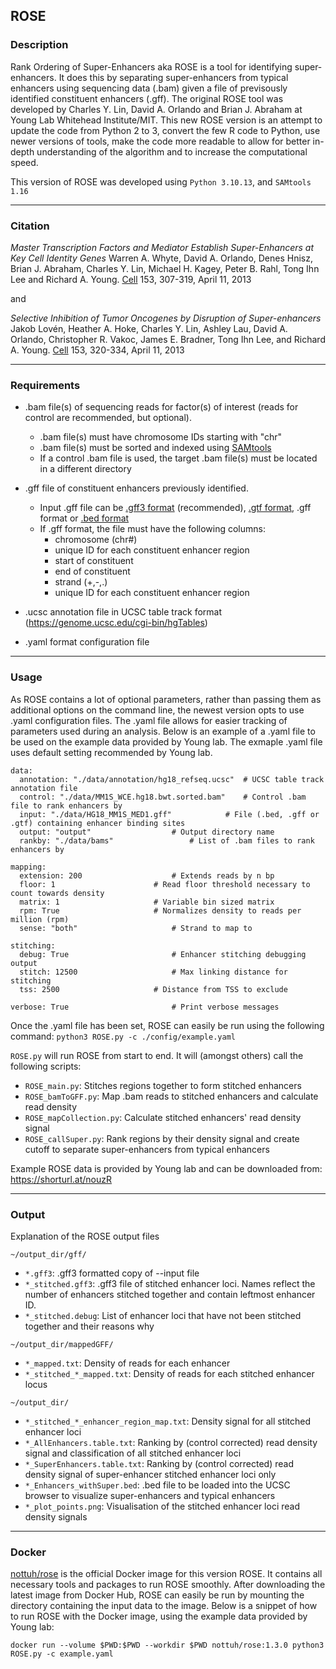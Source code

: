 ## ROSE

### Description

Rank Ordering of Super-Enhancers aka ROSE is a tool for identifying super-enhancers. It does this by separating super-enhancers from typical enhancers using sequencing data (.bam) given a file of previsously identified constituent enhancers (.gff). The original ROSE tool was developed by Charles Y. Lin, David A. Orlando and Brian J. Abraham at Young Lab Whitehead Institute/MIT. This new ROSE version is an attempt to update the code from Python 2 to 3, convert the few R code to Python, use newer versions of tools, make the code more readable to allow for better in-depth understanding of the algorithm and to increase the computational speed.

This version of ROSE was developed using `Python 3.10.13`, and `SAMtools 1.16`

---

### Citation

*Master Transcription Factors and Mediator Establish Super-Enhancers at Key Cell Identity Genes*
Warren A. Whyte, David A. Orlando, Denes Hnisz, Brian J. Abraham, Charles Y. Lin, Michael H. Kagey, Peter B. Rahl, Tong Ihn Lee and Richard A. Young. [Cell](https://www.sciencedirect.com/science/article/pii/S0092867413003929) 153, 307-319, April 11, 2013

and

*Selective Inhibition of Tumor Oncogenes by Disruption of Super-enhancers* 
Jakob Lovén, Heather A. Hoke, Charles Y. Lin, Ashley Lau, David A. Orlando, Christopher R. Vakoc, James E. Bradner, Tong Ihn Lee, and Richard A. Young. [Cell](https://www.sciencedirect.com/science/article/pii/S0092867413003930) 153, 320-334, April 11, 2013

---

### Requirements

- .bam file(s) of sequencing reads for factor(s) of interest (reads for control are recommended, but optional).
	- .bam file(s) must have chromosome IDs starting with "chr"
	- .bam file(s) must be sorted and indexed using [SAMtools](http://www.htslib.org/doc/samtools.html)
	- If a control .bam file is used, the target .bam file(s) must be located in a different directory

- .gff file of constituent enhancers previously identified.
	- Input .gff file can be [.gff3 format](https://asia.ensembl.org/info/website/upload/gff3.html) (recommended), [.gtf format](https://asia.ensembl.org/info/website/upload/gff.html), .gff format or [.bed format](https://asia.ensembl.org/info/website/upload/bed.html)
	- If .gff format, the file must have the following columns:
		* chromosome (chr#)
		* unique ID for each constituent enhancer region
		* start of constituent
		* end of constituent
		* strand (+,-,.)
		* unique ID for each constituent enhancer region
		
- .ucsc annotation file in UCSC table track format (https://genome.ucsc.edu/cgi-bin/hgTables)

- .yaml format configuration file 

---

### Usage

As ROSE contains a lot of optional parameters, rather than passing them as additional options on the command line, the newest version opts to use .yaml configuration files. The .yaml file allows for easier tracking of parameters used during an analysis. Below is an example of a .yaml file to be used on the example data provided by Young lab. The exmaple .yaml file uses default setting recommended by Young lab.

```
data:
  annotation: "./data/annotation/hg18_refseq.ucsc"	# UCSC table track annotation file
  control: "./data/MM1S_WCE.hg18.bwt.sorted.bam"	# Control .bam file to rank enhancers by
  input: "./data/HG18_MM1S_MED1.gff"			# File (.bed, .gff or .gtf) containing enhancer binding sites
  output: "output"					# Output directory name
  rankby: "./data/bams"					# List of .bam files to rank enhancers by

mapping:
  extension: 200					# Extends reads by n bp
  floor: 1						# Read floor threshold necessary to count towards density
  matrix: 1						# Variable bin sized matrix
  rpm: True						# Normalizes density to reads per million (rpm)
  sense: "both"						# Strand to map to

stitching:
  debug: True						# Enhancer stitching debugging output
  stitch: 12500						# Max linking distance for stitching
  tss: 2500						# Distance from TSS to exclude

verbose: True						# Print verbose messages
```

Once the .yaml file has been set, ROSE can easily be run using the following command: `python3 ROSE.py -c ./config/example.yaml`

`ROSE.py` will run ROSE from start to end. It will (amongst others) call the following scripts:

- `ROSE_main.py`: Stitches regions together to form stitched enhancers
- `ROSE_bamToGFF.py`: Map .bam reads to stitched enhancers and calculate read density
- `ROSE_mapCollection.py`: Calculate stitched enhancers' read density signal
- `ROSE_callSuper.py`: Rank regions by their density signal and create cutoff to separate super-enhancers from typical enhancers

Example ROSE data is provided by Young lab and can be downloaded from: <https://shorturl.at/nouzR>

---

### Output

Explanation of the ROSE output files

`~/output_dir/gff/`

- `*.gff3`: .gff3 formatted copy of --input file
- `*_stitched.gff3`: .gff3 file of stitched enhancer loci. Names reflect the number of enhancers stitched together and contain leftmost enhancer ID.
- `*_stitched.debug`: List of enhancer loci that have not been stitched together and their reasons why

`~/output_dir/mappedGFF/`

- `*_mapped.txt`: Density of reads for each enhancer
- `*_stitched_*_mapped.txt`: Density of reads for each stitched enhancer locus

`~/output_dir/`

- `*_stitched_*_enhancer_region_map.txt`: Density signal for all stitched enhancer loci
- `*_AllEnhancers.table.txt`: Ranking by (control corrected) read density signal and classification of all stitched enhancer loci
- `*_SuperEnhancers.table.txt`: Ranking by (control corrected) read density signal of super-enhancer stitched enhancer loci only
- `*_Enhancers_withSuper.bed`: .bed file to be loaded into the UCSC browser to visualize super-enhancers and typical enhancers
- `*_plot_points.png`: Visualisation of the stitched enhancer loci read density signals

---

### Docker

[nottuh/rose](https://hub.docker.com/r/nottuh/rose) is the official Docker image for this version ROSE. It contains all necessary tools and packages to run ROSE smoothly. After downloading the latest image from Docker Hub, ROSE can easily be run by mounting the directory containing the input data to the image. Below is a snippet of how to run ROSE with the Docker image, using the example data provided by Young lab:

`docker run --volume $PWD:$PWD --workdir $PWD nottuh/rose:1.3.0 python3 ROSE.py -c example.yaml`
